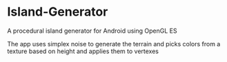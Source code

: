 # Island-Generator
A procedural island generator for Android using OpenGL ES


The app uses simplex noise to generate the terrain and picks colors from a texture based on height and applies them to vertexes
